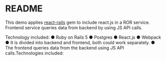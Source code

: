 # README

This demo applies [react-rails](https://github.com/reactjs/react-rails) gem to include react.js in a ROR service. Frontend service queries data from backend by using JS API calls.

Technology included:
● Ruby on Rails 5
● Postgres
● React.js
● Webpack
● It is divided into backend and frontend, both could work separately.
● The frontend queries data from the backend using JS API calls.Technologies included:

